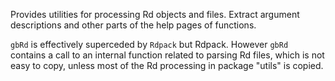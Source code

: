 Provides utilities for processing Rd objects and files.  Extract argument
descriptions and other parts of the help pages of functions.

`gbRd` is effectively superceded by `Rdpack` but Rdpack. However `gbRd` contains
a call to an internal function related to parsing Rd files, which is not easy to
copy, unless most of the Rd processing in package "utils" is copied.


